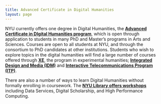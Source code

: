 ```yaml
---
title: Advanced Certificate in Digital Humanities
layout: page
---
```


NYU currently offers one degree in Digital Humanities, the **[Advanced Certificate in DIgital Humanities program](https://as.nyu.edu/content/nyu-as/as/departments/dhss/program/advanced-certificate.html)**, which is open through application to students in many PhD and Master’s programs in Arts and Sciences. Courses are open to all students at NYU, and through the consortium to PhD candidates at other institutions. Students who wish to explore topics in the digital humanities will find  a large number of courses offered through **[XE](https://as.nyu.edu/departments/xe/about-xe/digital-humanities-initiatives.html)**, the program in experimental humanities; **[Integrated Design and Media (IDM)](http://idm.engineering.nyu.edu/)** and **[Interactive Telecommunications Program (ITP)](https://tisch.nyu.edu/itp)**.

There are also a number of ways to learn Digital Humanities without formally enrolling in coursework. The **[NYU Library offers workshops](https://nyu.libcal.com/)** including Data Services, Digital Scholarship, and High Performance Computing.
